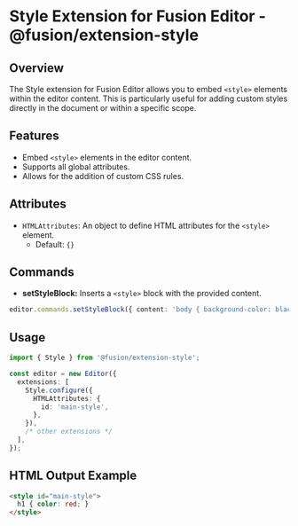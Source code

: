 # Style Extension for Fusion Editor - @fusion/extension-style

## Overview

The Style extension for Fusion Editor allows you to embed `<style>` elements within the editor content. This is particularly useful for adding custom styles directly in the document or within a specific scope.

## Features

- Embed `<style>` elements in the editor content.
- Supports all global attributes.
- Allows for the addition of custom CSS rules.

## Attributes

- `HTMLAttributes`: An object to define HTML attributes for the `<style>` element.
  - Default: `{}`

## Commands

- **setStyleBlock:** Inserts a `<style>` block with the provided content.

```typescript
editor.commands.setStyleBlock({ content: 'body { background-color: black; }' });
```

## Usage
```typescript
import { Style } from '@fusion/extension-style';

const editor = new Editor({
  extensions: [
    Style.configure({
      HTMLAttributes: {
        id: 'main-style',
      },
    }),
    /* other extensions */
  ],
});
```

## HTML Output Example

```html
<style id="main-style">
  h1 { color: red; }
</style>

```
